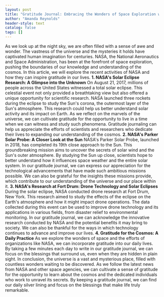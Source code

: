 ```yaml
---
layout: post
title: "Gratitude Journal: Embracing the Wonders of Space Exploration with NASA"
author: "Amanda Reynolds"
header-style: text
catalog: false
tags: []
---
```


As we look up at the night sky, we are often filled with a sense of awe and wonder. The vastness of the universe and the mysteries it holds have captivated human imagination for centuries. NASA, the National Aeronautics and Space Administration, has been at the forefront of space exploration, pushing the boundaries of our knowledge and understanding of the cosmos. In this article, we will explore the recent activities of NASA and how they can inspire gratitude in our lives. **1. NASA's Solar Eclipse Research: A Glimpse into the Unknown** On August 21, 2017, millions of people across the United States witnessed a total solar eclipse. This celestial event not only provided a breathtaking view but also offered a unique opportunity for scientific research. NASA launched three rockets during the eclipse to study the Sun's corona, the outermost layer of the Sun's atmosphere. This research could help us better understand solar activity and its impact on Earth. As we reflect on the marvels of the universe, we can cultivate gratitude for the opportunity to live in a time when we can witness and study such phenomena. Gratitude journaling can help us appreciate the efforts of scientists and researchers who dedicate their lives to expanding our understanding of the cosmos. **2. NASA's Parker Solar Probe: A Closer Look at the Sun** NASA's Parker Solar Probe, launched in 2018, has completed its 19th close approach to the Sun. This groundbreaking mission aims to uncover the secrets of solar wind and the Sun's outer atmosphere. By studying the Sun up close, scientists hope to better understand how it influences space weather and the entire solar system. In our gratitude journal, we can express our appreciation for the technological advancements that have made such ambitious missions possible. We can also be grateful for the insights these missions provide, which contribute to our understanding of the universe and our place within it. **3. NASA's Research at Fort Drum: Drone Technology and Solar Eclipses** During the solar eclipse, NASA conducted drone research at Fort Drum, New York. This research aimed to study the effects of the eclipse on the Earth's atmosphere and how it might impact drone operations. The data collected during this event can be used to improve drone technology and its applications in various fields, from disaster relief to environmental monitoring. In our gratitude journal, we can acknowledge the innovative research conducted by NASA and the potential benefits it may bring to society. We can also be thankful for the ways in which technology continues to advance and improve our lives. **4. Gratitude for the Cosmos: A Daily Practice** As we explore the wonders of space and the efforts of organizations like NASA, we can incorporate gratitude into our daily lives. By taking a few minutes each day to write in our gratitude journal, we can focus on the blessings that surround us, even when they are hidden in plain sight. In conclusion, the universe is a vast and mysterious place, filled with countless wonders waiting to be discovered. As we follow the latest news from NASA and other space agencies, we can cultivate a sense of gratitude for the opportunity to learn about the cosmos and the dedicated individuals who work to unravel its secrets. By keeping a gratitude journal, we can find our daily silver lining and focus on the blessings that make life truly remarkable.